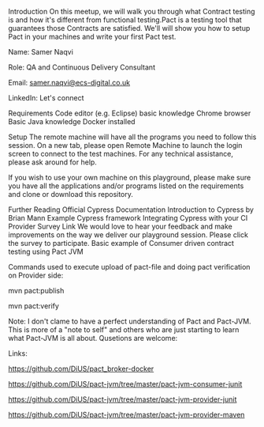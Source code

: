 Introduction
On this meetup, we will walk you through what Contract testing is and how it's different from functional testing.Pact is a testing tool that guarantees those Contracts are satisfied. We'll will show you how to setup Pact in your machines and write your first Pact test.

Name: Samer Naqvi

Role: QA and Continuous Delivery Consultant

Email: samer.naqvi@ecs-digital.co.uk

LinkedIn: Let's connect

Requirements
Code editor (e.g. Eclipse) basic knowledge
Chrome browser
Basic Java knowledge
Docker installed

Setup
The remote machine will have all the programs you need to follow this session. On a new tab, please open Remote Machine to launch the login screen to connect to the test machines. For any technical assistance, please ask around for help.

If you wish to use your own machine on this playground, please make sure you have all the applications and/or programs listed on the requirements and clone or download this repository.

Further Reading
Official Cypress Documentation
Introduction to Cypress by Brian Mann
Example Cypress framework
Integrating Cypress with your CI Provider
Survey Link
We would love to hear your feedback and make improvements on the way we deliver our playground session. Please click the survey to participate.
Basic example of Consumer driven contract testing using Pact JVM 

Commands used to execute upload of pact-file and doing pact verification on Provider side: 

mvn pact:publish

mvn pact:verify

Note: I don't clame to have a perfect understanding of Pact and Pact-JVM. This is more of a "note to self" and others who are just starting to learn what Pact-JVM is all about. Qusetions are welcome: 

 
Links:

https://github.com/DiUS/pact_broker-docker

https://github.com/DiUS/pact-jvm/tree/master/pact-jvm-consumer-junit

https://github.com/DiUS/pact-jvm/tree/master/pact-jvm-provider-junit

https://github.com/DiUS/pact-jvm/tree/master/pact-jvm-provider-maven
